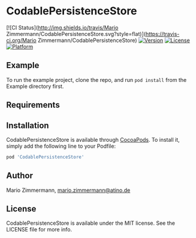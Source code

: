 # CodablePersistenceStore

[![CI Status](http://img.shields.io/travis/Mario Zimmermann/CodablePersistenceStore.svg?style=flat)](https://travis-ci.org/Mario Zimmermann/CodablePersistenceStore)
[![Version](https://img.shields.io/cocoapods/v/CodablePersistenceStore.svg?style=flat)](http://cocoapods.org/pods/CodablePersistenceStore)
[![License](https://img.shields.io/cocoapods/l/CodablePersistenceStore.svg?style=flat)](http://cocoapods.org/pods/CodablePersistenceStore)
[![Platform](https://img.shields.io/cocoapods/p/CodablePersistenceStore.svg?style=flat)](http://cocoapods.org/pods/CodablePersistenceStore)

## Example

To run the example project, clone the repo, and run `pod install` from the Example directory first.

## Requirements

## Installation

CodablePersistenceStore is available through [CocoaPods](http://cocoapods.org). To install
it, simply add the following line to your Podfile:

```ruby
pod 'CodablePersistenceStore'
```

## Author

Mario Zimmermann, mario.zimmermann@atino.de

## License

CodablePersistenceStore is available under the MIT license. See the LICENSE file for more info.
